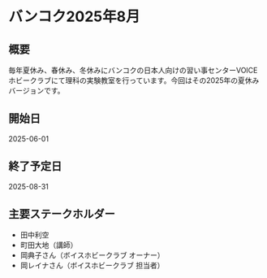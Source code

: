 # バンコク2025年8月

## 概要
毎年夏休み、春休み、冬休みにバンコクの日本人向けの習い事センターVOICEホビークラブにて理科の実験教室を行っています。今回はその2025年の夏休みバージョンです。

## 開始日
2025-06-01

## 終了予定日
2025-08-31

## 主要ステークホルダー
- 田中利空
- 町田大地（講師）
- 岡典子さん（ボイスホビークラブ オーナー）
- 岡レイナさん（ボイスホビークラブ 担当者） 